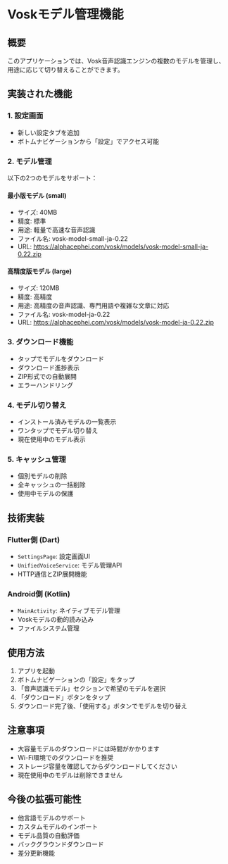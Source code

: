 # Voskモデル管理機能

## 概要
このアプリケーションでは、Vosk音声認識エンジンの複数のモデルを管理し、用途に応じて切り替えることができます。

## 実装された機能

### 1. 設定画面
- 新しい設定タブを追加
- ボトムナビゲーションから「設定」でアクセス可能

### 2. モデル管理
以下の2つのモデルをサポート：

#### 最小版モデル (small)
- サイズ: 40MB
- 精度: 標準
- 用途: 軽量で高速な音声認識
- ファイル名: vosk-model-small-ja-0.22
- URL: https://alphacephei.com/vosk/models/vosk-model-small-ja-0.22.zip

#### 高精度版モデル (large)
- サイズ: 120MB
- 精度: 高精度
- 用途: 高精度の音声認識、専門用語や複雑な文章に対応
- ファイル名: vosk-model-ja-0.22
- URL: https://alphacephei.com/vosk/models/vosk-model-ja-0.22.zip

### 3. ダウンロード機能
- タップでモデルをダウンロード
- ダウンロード進捗表示
- ZIP形式での自動展開
- エラーハンドリング

### 4. モデル切り替え
- インストール済みモデルの一覧表示
- ワンタップでモデル切り替え
- 現在使用中のモデル表示

### 5. キャッシュ管理
- 個別モデルの削除
- 全キャッシュの一括削除
- 使用中モデルの保護

## 技術実装

### Flutter側 (Dart)
- `SettingsPage`: 設定画面UI
- `UnifiedVoiceService`: モデル管理API
- HTTP通信とZIP展開機能

### Android側 (Kotlin)
- `MainActivity`: ネイティブモデル管理
- Voskモデルの動的読み込み
- ファイルシステム管理

## 使用方法

1. アプリを起動
2. ボトムナビゲーションの「設定」をタップ
3. 「音声認識モデル」セクションで希望のモデルを選択
4. 「ダウンロード」ボタンをタップ
5. ダウンロード完了後、「使用する」ボタンでモデルを切り替え

## 注意事項

- 大容量モデルのダウンロードには時間がかかります
- Wi-Fi環境でのダウンロードを推奨
- ストレージ容量を確認してからダウンロードしてください
- 現在使用中のモデルは削除できません

## 今後の拡張可能性

- 他言語モデルのサポート
- カスタムモデルのインポート
- モデル品質の自動評価
- バックグラウンドダウンロード
- 差分更新機能